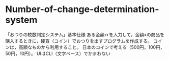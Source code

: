 # Number-of-change-determination-system

「おつりの枚数判定システム」基本仕様
ある金額ｎを入力して，金額xの商品を購入するときに，硬貨（コイン）でおつりを出すプログラムを作成する。
コインは，高額なものから利用すること。
日本のコインで考える（500円，100円，50円，10円）。
UIはCLI（文字ベース）でかまわない
